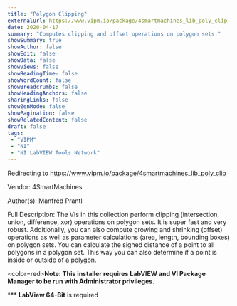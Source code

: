 ```yaml
---
title: "Polygon Clipping"
externalUrl: https://www.vipm.io/package/4smartmachines_lib_poly_clip
date: 2020-04-17
summary: "Computes clipping and offset operations on polygon sets."
showSummary: true
showAuthor: false
showEdit: false
showData: false
showViews: false
showReadingTime: false
showWordCount: false
showBreadcrumbs: false
showHeadingAnchors: false
sharingLinks: false
showZenMode: false
showPagination: false
showRelatedContent: false
draft: false
tags:
 - "VIPM"
 - "NI"
 - "NI LabVIEW Tools Network"
---
```


Redirecting to https://www.vipm.io/package/4smartmachines_lib_poly_clip

Vendor: 4SmartMachines

Author(s): Manfred Prantl
 
Full Description:
The VIs in this collection perform clipping (intersection, union, difference, xor) operations on polygon sets. It is super fast and very robust. Additionally, you can also compute growing and shrinking (offset) operations as well as parameter calculations (area, length, bounding boxes) on polygon sets.
You can calculate the signed distance of a point to all polygons in a polygon set. This way you can also determine if a point is inside or outside of a polygon.

<color=red>**Note: This installer requires LabVIEW and VI Package Manager to be run with Administrator privileges.**</color> 

*** **LabView 64-Bit** is required